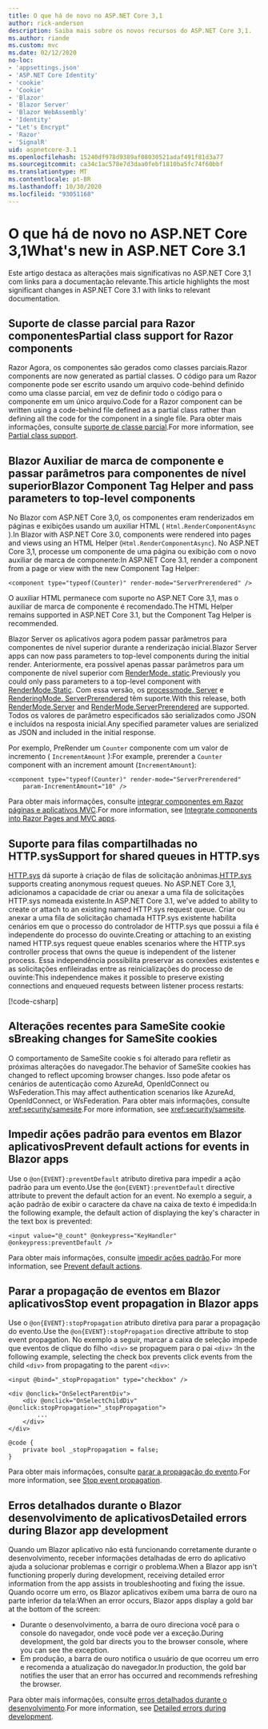 ```yaml
---
title: O que há de novo no ASP.NET Core 3,1
author: rick-anderson
description: Saiba mais sobre os novos recursos do ASP.NET Core 3,1.
ms.author: riande
ms.custom: mvc
ms.date: 02/12/2020
no-loc:
- 'appsettings.json'
- 'ASP.NET Core Identity'
- 'cookie'
- 'Cookie'
- 'Blazor'
- 'Blazor Server'
- 'Blazor WebAssembly'
- 'Identity'
- "Let's Encrypt"
- 'Razor'
- 'SignalR'
uid: aspnetcore-3.1
ms.openlocfilehash: 15240df978d9389af08030521adaf491f81d3a77
ms.sourcegitcommit: ca34c1ac578e7d3daa0febf1810ba5fc74f60bbf
ms.translationtype: MT
ms.contentlocale: pt-BR
ms.lasthandoff: 10/30/2020
ms.locfileid: "93051168"
---
```

# <a name="whats-new-in-aspnet-core-31"></a><span data-ttu-id="adcb3-103">O que há de novo no ASP.NET Core 3,1</span><span class="sxs-lookup"><span data-stu-id="adcb3-103">What's new in ASP.NET Core 3.1</span></span>

<span data-ttu-id="adcb3-104">Este artigo destaca as alterações mais significativas no ASP.NET Core 3,1 com links para a documentação relevante.</span><span class="sxs-lookup"><span data-stu-id="adcb3-104">This article highlights the most significant changes in ASP.NET Core 3.1 with links to relevant documentation.</span></span>

## <a name="partial-class-support-for-no-locrazor-components"></a><span data-ttu-id="adcb3-105">Suporte de classe parcial para Razor componentes</span><span class="sxs-lookup"><span data-stu-id="adcb3-105">Partial class support for Razor components</span></span>

<span data-ttu-id="adcb3-106">Razor Agora, os componentes são gerados como classes parciais.</span><span class="sxs-lookup"><span data-stu-id="adcb3-106">Razor components are now generated as partial classes.</span></span> <span data-ttu-id="adcb3-107">O código para um Razor componente pode ser escrito usando um arquivo code-behind definido como uma classe parcial, em vez de definir todo o código para o componente em um único arquivo.</span><span class="sxs-lookup"><span data-stu-id="adcb3-107">Code for a Razor component can be written using a code-behind file defined as a partial class rather than defining all the code for the component in a single file.</span></span> <span data-ttu-id="adcb3-108">Para obter mais informações, consulte [suporte de classe parcial](xref:blazor/components/index#partial-class-support).</span><span class="sxs-lookup"><span data-stu-id="adcb3-108">For more information, see [Partial class support](xref:blazor/components/index#partial-class-support).</span></span>

## <a name="no-locblazor-component-tag-helper-and-pass-parameters-to-top-level-components"></a><span data-ttu-id="adcb3-109">Blazor Auxiliar de marca de componente e passar parâmetros para componentes de nível superior</span><span class="sxs-lookup"><span data-stu-id="adcb3-109">Blazor Component Tag Helper and pass parameters to top-level components</span></span>

<span data-ttu-id="adcb3-110">No Blazor com ASP.NET Core 3,0, os componentes eram renderizados em páginas e exibições usando um auxiliar HTML ( `Html.RenderComponentAsync` ).</span><span class="sxs-lookup"><span data-stu-id="adcb3-110">In Blazor with ASP.NET Core 3.0, components were rendered into pages and views using an HTML Helper (`Html.RenderComponentAsync`).</span></span> <span data-ttu-id="adcb3-111">No ASP.NET Core 3,1, processe um componente de uma página ou exibição com o novo auxiliar de marca de componente:</span><span class="sxs-lookup"><span data-stu-id="adcb3-111">In ASP.NET Core 3.1, render a component from a page or view with the new Component Tag Helper:</span></span>

```cshtml
<component type="typeof(Counter)" render-mode="ServerPrerendered" />
```

<span data-ttu-id="adcb3-112">O auxiliar HTML permanece com suporte no ASP.NET Core 3,1, mas o auxiliar de marca de componente é recomendado.</span><span class="sxs-lookup"><span data-stu-id="adcb3-112">The HTML Helper remains supported in ASP.NET Core 3.1, but the Component Tag Helper is recommended.</span></span>

<span data-ttu-id="adcb3-113">Blazor Server os aplicativos agora podem passar parâmetros para componentes de nível superior durante a renderização inicial.</span><span class="sxs-lookup"><span data-stu-id="adcb3-113">Blazor Server apps can now pass parameters to top-level components during the initial render.</span></span> <span data-ttu-id="adcb3-114">Anteriormente, era possível apenas passar parâmetros para um componente de nível superior com [RenderMode. static](xref:Microsoft.AspNetCore.Mvc.Rendering.RenderMode.Static).</span><span class="sxs-lookup"><span data-stu-id="adcb3-114">Previously you could only pass parameters to a top-level component with [RenderMode.Static](xref:Microsoft.AspNetCore.Mvc.Rendering.RenderMode.Static).</span></span> <span data-ttu-id="adcb3-115">Com essa versão, os [processmode. Server](xref:Microsoft.AspNetCore.Mvc.Rendering.RenderMode.Server) e [RenderingMode. ServerPrerendered](xref:Microsoft.AspNetCore.Mvc.Rendering.RenderMode.ServerPrerendered) têm suporte.</span><span class="sxs-lookup"><span data-stu-id="adcb3-115">With this release, both [RenderMode.Server](xref:Microsoft.AspNetCore.Mvc.Rendering.RenderMode.Server) and [RenderMode.ServerPrerendered](xref:Microsoft.AspNetCore.Mvc.Rendering.RenderMode.ServerPrerendered) are supported.</span></span> <span data-ttu-id="adcb3-116">Todos os valores de parâmetro especificados são serializados como JSON e incluídos na resposta inicial.</span><span class="sxs-lookup"><span data-stu-id="adcb3-116">Any specified parameter values are serialized as JSON and included in the initial response.</span></span>

<span data-ttu-id="adcb3-117">Por exemplo, PreRender um `Counter` componente com um valor de incremento ( `IncrementAmount` ):</span><span class="sxs-lookup"><span data-stu-id="adcb3-117">For example, prerender a `Counter` component with an increment amount (`IncrementAmount`):</span></span>

```cshtml
<component type="typeof(Counter)" render-mode="ServerPrerendered" 
    param-IncrementAmount="10" />
```

<span data-ttu-id="adcb3-118">Para obter mais informações, consulte [integrar componentes em Razor páginas e aplicativos MVC](xref:blazor/components/integrate-components-into-razor-pages-and-mvc-apps).</span><span class="sxs-lookup"><span data-stu-id="adcb3-118">For more information, see [Integrate components into Razor Pages and MVC apps](xref:blazor/components/integrate-components-into-razor-pages-and-mvc-apps).</span></span>

## <a name="support-for-shared-queues-in-httpsys"></a><span data-ttu-id="adcb3-119">Suporte para filas compartilhadas no HTTP.sys</span><span class="sxs-lookup"><span data-stu-id="adcb3-119">Support for shared queues in HTTP.sys</span></span>

<span data-ttu-id="adcb3-120">[HTTP.sys](xref:fundamentals/servers/httpsys) dá suporte à criação de filas de solicitação anônimas.</span><span class="sxs-lookup"><span data-stu-id="adcb3-120">[HTTP.sys](xref:fundamentals/servers/httpsys) supports creating anonymous request queues.</span></span> <span data-ttu-id="adcb3-121">No ASP.NET Core 3,1, adicionamos a capacidade de criar ou anexar a uma fila de solicitações HTTP.sys nomeada existente.</span><span class="sxs-lookup"><span data-stu-id="adcb3-121">In ASP.NET Core 3.1, we've added to ability to create or attach to an existing named HTTP.sys request queue.</span></span> <span data-ttu-id="adcb3-122">Criar ou anexar a uma fila de solicitação chamada HTTP.sys existente habilita cenários em que o processo do controlador de HTTP.sys que possui a fila é independente do processo do ouvinte.</span><span class="sxs-lookup"><span data-stu-id="adcb3-122">Creating or attaching to an existing named HTTP.sys request queue enables scenarios where the HTTP.sys controller process that owns the queue is independent of the listener process.</span></span> <span data-ttu-id="adcb3-123">Essa independência possibilita preservar as conexões existentes e as solicitações enfileiradas entre as reinicializações do processo de ouvinte:</span><span class="sxs-lookup"><span data-stu-id="adcb3-123">This independence makes it possible to preserve existing connections and enqueued requests between listener process restarts:</span></span>

[!code-csharp[](sample/Program.cs?name=snippet)]

## <a name="breaking-changes-for-samesite-no-loccookies"></a><span data-ttu-id="adcb3-124">Alterações recentes para SameSite cookie s</span><span class="sxs-lookup"><span data-stu-id="adcb3-124">Breaking changes for SameSite cookies</span></span>

<span data-ttu-id="adcb3-125">O comportamento de SameSite cookie s foi alterado para refletir as próximas alterações do navegador.</span><span class="sxs-lookup"><span data-stu-id="adcb3-125">The behavior of SameSite cookies has changed to reflect upcoming browser changes.</span></span> <span data-ttu-id="adcb3-126">Isso pode afetar os cenários de autenticação como AzureAd, OpenIdConnect ou WsFederation.</span><span class="sxs-lookup"><span data-stu-id="adcb3-126">This may affect authentication scenarios like AzureAd, OpenIdConnect, or WsFederation.</span></span> <span data-ttu-id="adcb3-127">Para obter mais informações, consulte <xref:security/samesite>.</span><span class="sxs-lookup"><span data-stu-id="adcb3-127">For more information, see <xref:security/samesite>.</span></span>

## <a name="prevent-default-actions-for-events-in-no-locblazor-apps"></a><span data-ttu-id="adcb3-128">Impedir ações padrão para eventos em Blazor aplicativos</span><span class="sxs-lookup"><span data-stu-id="adcb3-128">Prevent default actions for events in Blazor apps</span></span>

<span data-ttu-id="adcb3-129">Use o `@on{EVENT}:preventDefault` atributo diretiva para impedir a ação padrão para um evento.</span><span class="sxs-lookup"><span data-stu-id="adcb3-129">Use the `@on{EVENT}:preventDefault` directive attribute to prevent the default action for an event.</span></span> <span data-ttu-id="adcb3-130">No exemplo a seguir, a ação padrão de exibir o caractere da chave na caixa de texto é impedida:</span><span class="sxs-lookup"><span data-stu-id="adcb3-130">In the following example, the default action of displaying the key's character in the text box is prevented:</span></span>

```razor
<input value="@_count" @onkeypress="KeyHandler" @onkeypress:preventDefault />
```

<span data-ttu-id="adcb3-131">Para obter mais informações, consulte [impedir ações padrão](xref:blazor/components/event-handling#prevent-default-actions).</span><span class="sxs-lookup"><span data-stu-id="adcb3-131">For more information, see [Prevent default actions](xref:blazor/components/event-handling#prevent-default-actions).</span></span>

## <a name="stop-event-propagation-in-no-locblazor-apps"></a><span data-ttu-id="adcb3-132">Parar a propagação de eventos em Blazor aplicativos</span><span class="sxs-lookup"><span data-stu-id="adcb3-132">Stop event propagation in Blazor apps</span></span>

<span data-ttu-id="adcb3-133">Use o `@on{EVENT}:stopPropagation` atributo diretiva para parar a propagação do evento.</span><span class="sxs-lookup"><span data-stu-id="adcb3-133">Use the `@on{EVENT}:stopPropagation` directive attribute to stop event propagation.</span></span> <span data-ttu-id="adcb3-134">No exemplo a seguir, marcar a caixa de seleção impede que eventos de clique do filho `<div>` se propaguem para o pai `<div>` :</span><span class="sxs-lookup"><span data-stu-id="adcb3-134">In the following example, selecting the check box prevents click events from the child `<div>` from propagating to the parent `<div>`:</span></span>

```razor
<input @bind="_stopPropagation" type="checkbox" />

<div @onclick="OnSelectParentDiv">
    <div @onclick="OnSelectChildDiv" @onclick:stopPropagation="_stopPropagation">
        ...
    </div>
</div>

@code {
    private bool _stopPropagation = false;
}
```

<span data-ttu-id="adcb3-135">Para obter mais informações, consulte [parar a propagação do evento](xref:blazor/components/event-handling#stop-event-propagation).</span><span class="sxs-lookup"><span data-stu-id="adcb3-135">For more information, see [Stop event propagation](xref:blazor/components/event-handling#stop-event-propagation).</span></span>

## <a name="detailed-errors-during-no-locblazor-app-development"></a><span data-ttu-id="adcb3-136">Erros detalhados durante o Blazor desenvolvimento de aplicativos</span><span class="sxs-lookup"><span data-stu-id="adcb3-136">Detailed errors during Blazor app development</span></span>

<span data-ttu-id="adcb3-137">Quando um Blazor aplicativo não está funcionando corretamente durante o desenvolvimento, receber informações detalhadas de erro do aplicativo ajuda a solucionar problemas e corrigir o problema.</span><span class="sxs-lookup"><span data-stu-id="adcb3-137">When a Blazor app isn't functioning properly during development, receiving detailed error information from the app assists in troubleshooting and fixing the issue.</span></span> <span data-ttu-id="adcb3-138">Quando ocorre um erro, os Blazor aplicativos exibem uma barra de ouro na parte inferior da tela:</span><span class="sxs-lookup"><span data-stu-id="adcb3-138">When an error occurs, Blazor apps display a gold bar at the bottom of the screen:</span></span>

* <span data-ttu-id="adcb3-139">Durante o desenvolvimento, a barra de ouro direciona você para o console do navegador, onde você pode ver a exceção.</span><span class="sxs-lookup"><span data-stu-id="adcb3-139">During development, the gold bar directs you to the browser console, where you can see the exception.</span></span>
* <span data-ttu-id="adcb3-140">Em produção, a barra de ouro notifica o usuário de que ocorreu um erro e recomenda a atualização do navegador.</span><span class="sxs-lookup"><span data-stu-id="adcb3-140">In production, the gold bar notifies the user that an error has occurred and recommends refreshing the browser.</span></span>

<span data-ttu-id="adcb3-141">Para obter mais informações, consulte [erros detalhados durante o desenvolvimento](xref:blazor/fundamentals/handle-errors#detailed-errors-during-development).</span><span class="sxs-lookup"><span data-stu-id="adcb3-141">For more information, see [Detailed errors during development](xref:blazor/fundamentals/handle-errors#detailed-errors-during-development).</span></span>
